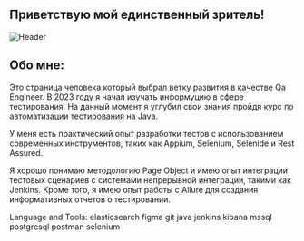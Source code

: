 ## Приветствую мой единственный зритель!
![Header](https://github.com/ne4chelovek/ne4chelovek/blob/main/.idea/assets/bo-sinn-bromo.gif)

## Обо мне:
Это страница человека который выбрал ветку развития в качестве Qa Engineer. В 2023 году я начал изучать информуцию в сфере тестирования. 
На данный момент я углубил свои знания пройдя курс по автоматизации тестирования на Java. 

У меня есть практический опыт разработки тестов с использованием современных инструментов, таких как 
Appium, Selenium, Selenide и Rest Assured. 

Я хорошо понимаю методологию Page Object и имею опыт интеграции тестовых сценариев с системами непрерывной интеграции, такими как Jenkins. Кроме того, я имею опыт работы с Allure для создания информативных отчетов о тестировании. 


Language and Tools:
elasticsearch figma git java jenkins kibana mssql postgresql postman selenium

